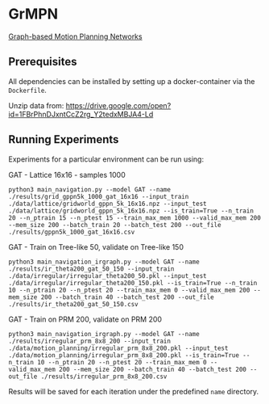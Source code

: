 # GrMPN
[Graph-based Motion Planning Networks](https://link.springer.com/chapter/10.1007/978-3-030-67661-2_33)

## Prerequisites

All dependencies can be installed by setting up a docker-container via the `Dockerfile`. 

Unzip data from: https://drive.google.com/open?id=1FBrPhnDJxntCcZ2rg_Y2tedxMBJA4-Ld

## Running Experiments

Experiments for a particular environment can be run using:

GAT - Lattice 16x16 - samples 1000
```
python3 main_navigation.py --model GAT --name ./results/grid_gppn5k_1000_gat_16x16 --input_train ./data/lattice/gridworld_gppn_5k_16x16.npz --input_test ./data/lattice/gridworld_gppn_5k_16x16.npz --is_train=True --n_train 20 --n_ptrain 15 --n_ptest 15 --train_max_mem 1000 --valid_max_mem 200 --mem_size 200 --batch_train 20 --batch_test 200 --out_file ./results/gppn5k_1000_gat_16x16.csv
```

GAT - Train on Tree-like 50, validate on Tree-like 150
```
python3 main_navigation_irgraph.py --model GAT --name ./results/ir_theta200_gat_50_150 --input_train ./data/irregular/irregular_theta200_50.pkl --input_test ./data/irregular/irregular_theta200_150.pkl --is_train=True --n_train 10 --n_ptrain 20 --n_ptest 20 --train_max_mem 0 --valid_max_mem 200 --mem_size 200 --batch_train 40 --batch_test 200 --out_file ./results/ir_theta200_gat_50_150.csv
```

GAT - Train on PRM 200, validate on PRM 200
```
python3 main_navigation_irgraph.py --model GAT --name ./results/irregular_prm_8x8_200 --input_train ./data/motion_planning/irregular_prm_8x8_200.pkl --input_test ./data/motion_planning/irregular_prm_8x8_200.pkl --is_train=True --n_train 10 --n_ptrain 20 --n_ptest 20 --train_max_mem 0 --valid_max_mem 200 --mem_size 200 --batch_train 40 --batch_test 200 --out_file ./results/irregular_prm_8x8_200.csv
```

Results will be saved for each iteration under the predefined `name` directory.
